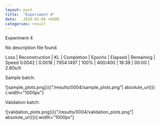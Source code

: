 ```yaml
---
layout: post
title:  "Experiment 4"
date:   2018-05-09 +0200
categories: result
---
```

Experiment 4

No description file found.

Loss | Reconstruction | KL | Completion | Epochs | Elapsed | Remaining | Speed
0.0042 | 0.0018 | 7954.1497 | 100% | 400/400 | 18:38 | 00:00 | 2.80s/it



Sample batch:

![sample_plots.png]({{"/results/0004/sample_plots.png"| absolute_url}}){:width="1000px"}

Validation batch:

![validation_plots.png]({{"/results/0004/validation_plots.png"| absolute_url}}){:width="1000px"}
